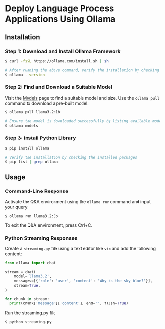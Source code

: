 # Deploy Language Process Applications Using Ollama

## Installation

### Step 1: Download and Install Ollama Framework
  ```bash
  $ curl -fsSL https://ollama.com/install.sh | sh

  # After running the above command, verify the installation by checking the version:
  $ ollama --version
  ```

### Step 2: Find and Download a Suitable Model
Visit the [Models](https://ollama.com/search) page to find a suitable model and size. Use the `ollama pull` command to download a pre-built model:
  ```bash
  $ ollama pull llama3.2:1b

  # Ensure the model is downloaded successfully by listing available models:
  $ ollama models
  ```

### Step 3: Install Python Library
  ```bash
  $ pip install ollama

  # Verify the installation by checking the installed packages:
  $ pip list | grep ollama
  ```

## Usage
### Command-Line Response
  Activate the Q&A environment using the `ollama run` command and input your query:
  ```bash
  $ ollama run llama3.2:1b
  ```
  To exit the Q&A environment, press Ctrl+C.

### Python Streaming Responses
  Create a `streaming.py` file using a text editor like `vim` and add the following content:
  ```python
  from ollama import chat
  
  stream = chat(
      model='llama3.2',
      messages=[{'role': 'user', 'content': 'Why is the sky blue?'}],
      stream=True,
  )
  
  for chunk in stream:
    print(chunk['message']['content'], end='', flush=True)
 ```
 Run the streaming.py file
 ```bash
 $ python streaming.py
 ```
